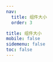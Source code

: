 ```yaml
---
nav:
  title: 组件大小
  order: 3

title: 组件大小
mobile: false
sidemenu: false
toc: false
---
```


<!-- # @fexd/mobile -->

<code src="./Size/index.tsx" />
